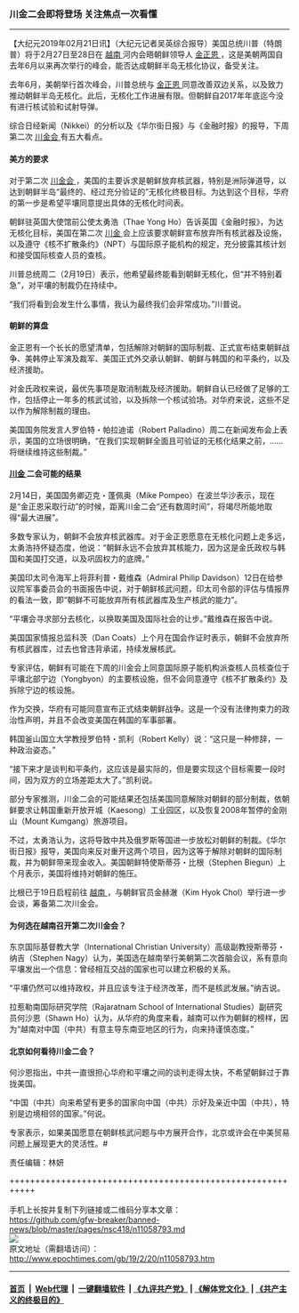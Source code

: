 ### 川金二会即将登场 关注焦点一次看懂
------------------------

<p>
 【大纪元2019年02月21日讯】（大纪元记者吴英综合报导）美国总统川普（特朗普）将于2月27日至28日在
 <a href="http://www.epochtimes.com/gb/tag/%E8%B6%8A%E5%8D%97.html">
  越南
 </a>
 河内会晤朝鲜领导人
 <a href="http://www.epochtimes.com/gb/tag/%E9%87%91%E6%AD%A3%E6%81%A9.html">
  金正恩
 </a>
 ，这是美朝两国自去年6月以来再次举行的峰会，能否达成朝鲜半岛无核化协议，备受关注。
</p>
<p>
 去年6月，美朝举行首次峰会，川普总统与
 <a href="http://www.epochtimes.com/gb/tag/%E9%87%91%E6%AD%A3%E6%81%A9.html">
  金正恩
 </a>
 同意改善双边关系，以及致力推动朝鲜半岛无核化。此后，无核化工作进展有限。但朝鲜自2017年年底迄今没有进行核试验和试射导弹。
</p>
<p>
 综合日经新闻（Nikkei）的分析以及《华尔街日报》与《金融时报》的报导，下周第二次
 <a href="http://www.epochtimes.com/gb/tag/%E5%B7%9D%E9%87%91%E4%BC%9A.html">
  川金会
 </a>
 有五大看点。
</p>
<h4>
 美方的要求
</h4>
<p>
 对于第二次
 <a href="http://www.epochtimes.com/gb/tag/%E5%B7%9D%E9%87%91%E4%BC%9A.html">
  川金会
 </a>
 ，美国的主要诉求是朝鲜放弃核武器，特别是洲际弹道导，以达到朝鲜半岛“最终的、经过充分验证的”无核化终极目标。为达到这个目标，华府的第一步是希望平壤同意提出具体的无核化时间表。
</p>
<p>
 朝鲜驻英国大使馆前公使太勇浩（Thae Yong Ho）告诉英国《金融时报》，为达无核化目标，美国在第二次
 <a href="http://www.epochtimes.com/gb/tag/%E5%B7%9D%E9%87%91.html">
  川金
 </a>
 会上应该要求朝鲜宣布放弃所有核武器及设施，以及遵守《核不扩散条约》（NPT）与国际原子能机构的规定，充分披露其核计划和接受国际核查人员的查核。
</p>
<p>
 川普总统周二（2月19日）表示，他希望最终能看到朝鲜无核化，但“并不特别着急”，对平壤的制裁仍在持续中。
</p>
<p>
 “我们将看到会发生什么事情，我认为最终我们会非常成功。”川普说。
</p>
<h4>
 朝鲜的算盘
</h4>
<p>
 金正恩有一个长长的愿望清单，包括解除对朝鲜的国际制裁、正式宣布结束朝鲜战争、美韩停止军演及裁军、美国正式外交承认朝鲜、朝鲜与韩国的和平条约，以及经济援助。
</p>
<p>
 对金氏政权来说，最优先事项是取消制裁及经济援助。朝鲜自认已经做了足够的工作，包括停止一年多的核武试验，以及拆除一个核试验场。对华府来说，这些不足以作为解除制裁的理由。
</p>
<p>
 美国国务院发言人罗伯特・帕拉迪诺（Robert Palladino）周二在新闻发布会上表示，美国的立场很明确，“在我们实现朝鲜全面且可验证的无核化结果之前，……将继续维持这些制裁。”
</p>
<h4>
 <a href="http://www.epochtimes.com/gb/tag/%E5%B7%9D%E9%87%91.html">
  川金
 </a>
 二会可能的结果
</h4>
<p>
 2月14日，美国国务卿迈克・蓬佩奥（Mike Pompeo）在波兰华沙表示，现在是“金正恩采取行动”的时候，距离川金二会“还有数周时间”，将竭尽所能地取得“最大进展”。
</p>
<p>
 多数专家认为，朝鲜不会放弃核武器库。对于金正恩愿意在无核化问题上走多远，太勇浩持怀疑态度，他说：“朝鲜永远不会放弃其核能力，因为这是金氏政权与韩国和美国打交道，以及巩固权力的底牌。”
</p>
<p>
 美国印太司令海军上将菲利普・戴维森（Admiral Philip Davidson）12日在给参议院军事委员会的书面报告中说，对于朝鲜核武问题，印太司令部的评估与情报界的看法一致，即“朝鲜不可能放弃所有核武器库及生产核武的能力”。
</p>
<p>
 “平壤会寻求部分去核化，以换取美国及国际社会的让步。”戴维森在报告中说。
</p>
<p>
 美国国家情报总监科茨（Dan Coats）上个月在国会作证时表示，朝鲜不会放弃所有核武器库，过去也曾违背承诺，持续发展核武。
</p>
<p>
 专家评估，朝鲜有可能在下周的川金会上同意国际原子能机构派查核人员核查位于平壤北部宁边（Yongbyon）的主要核设施，但不会同意遵守《核不扩散条约》及拆除宁边的核设施。
</p>
<p>
 作为交换，华府有可能同意宣布正式结束朝鲜战争。这是一个没有法律拘束力的政治性声明，并且不会改变美国在韩国的军事部署。
</p>
<p>
 韩国釜山国立大学教授罗伯特・凯利（Robert Kelly）说：“这只是一种修辞，一种政治姿态。”
</p>
<p>
 “接下来才是谈判和平条约，这应该是最实际的，但是要实现这个目标需要一段时间，因为双方的立场差距太大了。”凯利说。
</p>
<p>
 部分专家推测，川金二会的可能结果还包括美国同意解除对朝鲜的部分制裁，依朝鲜要求让韩国重新开放开城（Kaesong）工业园区，以及恢复2008年暂停的金刚山（Mount Kumgang）旅游项目。
</p>
<p>
 不过，太勇浩认为，这将导致中共及俄罗斯等国进一步放松对朝鲜的制裁。《华尔街日报》报导，美国向来反对重开这两个项目，因为这等于解除对朝鲜的国际制裁，并为朝鲜带来现金收入。美国朝鲜特使斯蒂芬・比根（Stephen Biegun）上个月表示，美国将维持对朝鲜的施压。
</p>
<p>
 比根已于19日启程前往
 <a href="http://www.epochtimes.com/gb/tag/%E8%B6%8A%E5%8D%97.html">
  越南
 </a>
 ，与朝鲜官员金赫澈（Kim Hyok Chol）举行进一步会谈，筹备第二次川金会。
</p>
<h4>
 为何选在越南召开第二次川金会？
</h4>
<p>
 东京国际基督教大学（International Christian University）高级副教授斯蒂芬・纳吉（Stephen Nagy）认为，美国选在越南举行美朝第二次首脑会议，系有意向平壤发出一个信息：曾经相互交战的国家也可以建立积极的关系。
</p>
<p>
 “平壤仍然可以维持政权，并且应该专注于经济改革，而不是核武发展。”纳吉说。
</p>
<p>
 拉惹勒南国际研究学院（Rajaratnam School of International Studies）副研究员何沙恩（Shawn Ho）认为，从华府的角度来看，越南可以作为朝鲜的榜样，因为“越南对中国（中共）有意主导东南亚地区的行为，向来持谨慎态度。”
</p>
<h4>
 北京如何看待川金二会？
</h4>
<p>
 何沙恩指出，中共一直很担心华府和平壤之间的谈判走得太快，不希望朝鲜过于靠拢美国。
</p>
<p>
 “中国（中共）向来希望有更多的国家向中国（中共）示好及亲近中国（中共），特别是边境相邻的国家。”何说。
</p>
<p>
 专家表示，如果美国愿意在朝鲜核武问题与中方展开合作，北京或许会在中美贸易问题上展现更大的灵活性。#
</p>
<p>
 责任编辑：林妍
</p>
<p>
</p>

+++++++++++++++++++++++++++++++++++++++++++++++++++++++++++<br/><br/>
手机上长按并复制下列链接或二维码分享本文章：<br/>
https://github.com/gfw-breaker/banned-news/blob/master/pages/nsc418/n11058793.md <br/>
<a href='https://github.com/gfw-breaker/banned-news/blob/master/pages/nsc418/n11058793.md'><img src='https://github.com/gfw-breaker/banned-news/blob/master/pages/nsc418/n11058793.md.png'/></a> <br/>
原文地址（需翻墙访问）：http://www.epochtimes.com/gb/19/2/20/n11058793.htm


------------------------
#### [首页](https://github.com/gfw-breaker/banned-news/blob/master/README.md) &nbsp;|&nbsp; [Web代理](https://github.com/labour-camp/helloworld) &nbsp;|&nbsp; [一键翻墙软件](https://github.com/gfw-breaker/nogfw/blob/master/README.md) &nbsp;| [《九评共产党》](https://github.com/gfw-breaker/9ping.md/blob/master/README.md#九评之一评共产党是什么) | [《解体党文化》](https://github.com/gfw-breaker/jtdwh.md/blob/master/README.md) | [《共产主义的终极目的》](https://github.com/gfw-breaker/gczydzjmd.md/blob/master/README.md)

